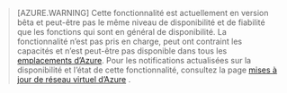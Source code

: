 >[AZURE.WARNING] Cette fonctionnalité est actuellement en version bêta et peut-être pas le même niveau de disponibilité et de fiabilité que les fonctions qui sont en général de disponibilité. La fonctionnalité n’est pas pris en charge, peut ont contraint les capacités et n’est peut-être pas disponible dans tous les [emplacements d’Azure](https://azure.microsoft.com/regions/). Pour les notifications actualisées sur la disponibilité et l’état de cette fonctionnalité, consultez la page [mises à jour de réseau virtuel d’Azure](https://azure.microsoft.com/updates/?product=virtual-network) .